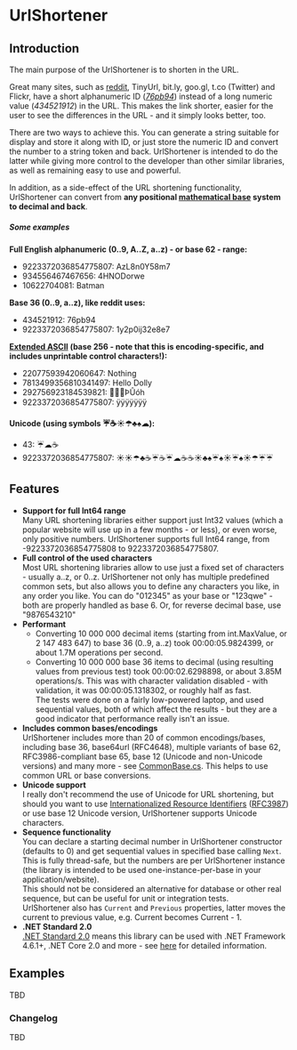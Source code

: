 ﻿# UrlShortener

## Introduction

The main purpose of the UrlShortener is to shorten in the URL.

Great many sites, such as [reddit](https://www.reddit.com), TinyUrl, bit.ly, goo.gl, t.co (Twitter) and Flickr, have a short alphanumeric ID (*[76pb94](https://www.reddit.com/r/programming/comments/76pb94/krack_attacks_breaking_wpa2/)*) instead of a long numeric value (*434521912*) in the URL. This makes the link shorter, easier for the user to see the differences in the URL - and it simply looks better, too.

There are two ways to achieve this. You can generate a string suitable for display and store it along with ID, or just store the numeric ID and convert the number to a string token and back. UrlShortener is intended to do the latter while giving more control to the developer than other similar libraries, as well as remaining easy to use and powerful.


In addition, as a side-effect of the URL shortening functionality, UrlShortener can convert from **any positional [mathematical base](https://en.wikipedia.org/wiki/Radix) system to decimal and back**.


##### Some examples

**Full English alphanumeric (0..9, A..Z, a..z) - or base 62 - range:**
* 9223372036854775807: AzL8n0Y58m7  
* 934556467467656: 4HNODorwe   
* 10622704081: Batman

**Base 36 (0..9, a..z), like reddit uses:**
* 434521912: 76pb94
* 9223372036854775807: 1y2p0ij32e8e7

**[Extended ASCII](https://en.wikipedia.org/wiki/Extended_ASCII) (base 256 - note that this is encoding-specific, and includes unprintable control characters!):**
* 22077593942060647: Nothing
* 7813499356810341497: Hello Dolly
* 292756923184539821: ÞÛóh­  
* 9223372036854775807: ÿÿÿÿÿÿÿ  


**Unicode (using symbols ☔☕☀☂♣♠☁):** 
* 43: ☔☁☕  
* 9223372036854775807: ☀☀☂♣☕☔☕☔☁☕☕☀♣♠☔♠☀☔♠☀☂☔☔ 


## Features

* **Support for full Int64 range**  
Many URL shortening libraries either support just Int32 values (which a popular website will use up in a few months - or less), or even worse, only positive numbers. UrlShortener supports full Int64 range, from -9223372036854775808 to 9223372036854775807.
* **Full control of the used characters**  
Most URL shortening libraries allow to use just a fixed set of characters - usually a..z, or 0..z. UrlShortener not only has multiple predefined common sets, but also allows you to define any characters you like, in any order you like. You can do "012345" as your base or "123qwe" - both are properly handled as base 6. Or, for reverse decimal base, use "9876543210"
* **Performant**  
  * Converting 10 000 000 decimal items (starting from int.MaxValue, or 2 147 483 647) to base 36 (0..9, a..z) took 00:00:05.9824399, or about 1.7M operations per second.
  * Converting 10 000 000 base 36 items to decimal (using resulting values from previous test) took 00:00:02.6298898, or about 3.85M operations/s. This was with character validation disabled - with validation, it was 00:00:05.1318302, or roughly half as fast.  
The tests were done on a fairly low-powered laptop, and used sequential values, both of which affect the results - but they are a good indicator that performance really isn't an issue.
* **Includes common bases/encodings**  
UrlShortener includes more than 20 of common encodings/bases, including base 36, base64url (RFC4648), multiple variants of base 62, RFC3986-compliant base 65, base 12 (Unicode and non-Unicode versions) and many more - see [CommonBase.cs](https://github.com/SanderSade/UrlShortener/blob/master/UrlShortener/CommonBase.cs). This helps to use common URL or base conversions.  
* **Unicode support**  
I really don't recommend the use of Unicode for URL shortening, but should you want to use [Internationalized Resource Identifiers](https://www.w3.org/International/articles/idn-and-iri/) ([RFC3987](https://tools.ietf.org/html/rfc3987)) or use base 12 Unicode version, UrlShortener supports Unicode characters.
* **Sequence functionality**  
You can declare a starting decimal number in UrlShortener constructor (defaults to 0) and get sequential values in specified base calling `Next`. This is fully thread-safe, but the numbers are per UrlShortener instance (the library is intended to be used one-instance-per-base in your application/website).  
This should not be considered an alternative for database or other real sequence, but can be useful for unit or integration tests.  
UrlShortener also has `Current` and `Previous` properties, latter moves the current to previous value, e.g. Current becomes Current - 1.
* **.NET Standard 2.0**   
[.NET Standard 2.0](https://github.com/dotnet/standard/blob/master/docs/versions/netstandard2.0.md) means this library can be used with .NET Framework 4.6.1+, .NET Core 2.0 and more - see [here](https://github.com/dotnet/standard/blob/master/docs/versions.md) for detailed information.

## Examples

TBD

### Changelog
TBD
